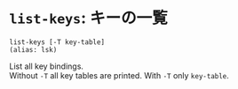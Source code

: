 # `list-keys`: キーの一覧

    list-keys [-T key-table] 
    (alias: lsk)

List all key bindings.  
Without `-T` all key tables are printed.
With `-T` only `key-table`.
